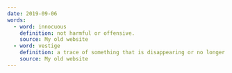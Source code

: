 ```yaml
---
date: 2019-09-06
words:
  - word: innocuous
    definition: not harmful or offensive.
    source: My old website
  - word: vestige
    definition: a trace of something that is disappearing or no longer exists.
    source: My old website
---
```

